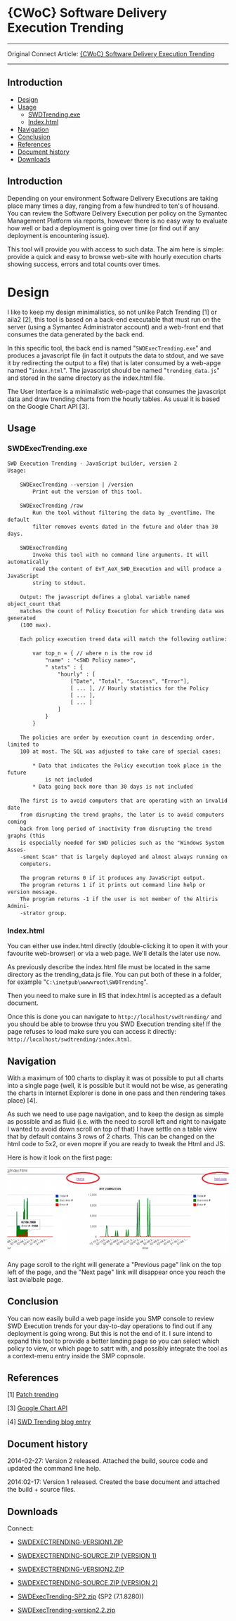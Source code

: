 # {CWoC} Software Delivery Execution Trending

---

Original Connect Article: [{CWoC} Software Delivery Execution Trending](https://www.symantec.com/connect/downloads/cwoc-software-delivery-execution-trending)

---

## Introduction
- [Design](#Design)
- [Usage](#Usage)
  - [SWDTrending.exe](#SWDTrending.exe)
  - [Index.html](#Index.html)
- [Navigation](#Navigation)
- [Conclusion](#Conclusion)
- [References](#References)
- [Document history](#Document-history)
- [Downloads](#Downloads)

## Introduction
Depending on your environment Software Delivery Executions are taking place many times a day, ranging from a few hundred to ten's of housand. You can review the Software Delivery Execution per policy on the Symantec Management Platform via reports, however there is no easy way to evaluate how well or bad a deployment is going over time (or find out if any deployment is encountering issue).

This tool will provide you with access to such data. The aim here is simple: provide a quick and easy to browse web-site with hourly execution charts showing  success, errors and total counts over times.

# Design
I like to keep my design minimalistics, so not unlike Patch Trending [1] or aila2 [2], this tool is based on a back-end executable that must run on the server (using a Symantec Administrator account) and a web-front end that consumes the data generated by the back end.

In this specific tool, the back end is named "`SWDExecTrending.exe`" and produces a javascript file (in fact it outputs the data to stdout, and we save it by redirecting the output to a file) that is later consumed by a web-apge named "`index.html`". The javascript should be named "`trending_data.js`" and stored in the same directory as the index.html file.

The User Interface is a minimalistic web-page that consumes the javascript data and draw trending charts from the hourly tables. As usual it is based on the Google Chart API [3].

## Usage
### SWDExecTrending.exe

```
SWD Execution Trending - JavaScript builder, version 2
Usage:

    SWDExecTrending --version | /version
        Print out the version of this tool.

    SWDExecTrending /raw
        Run the tool without filtering the data by _eventTime. The default
        filter removes events dated in the future and older than 30 days.

    SWDExecTrending
        Invoke this tool with no command line arguments. It will automatically
        read the content of EvT_AeX_SWD_Execution and will produce a JavaScript
        string to stdout.

    Output: The javascript defines a global variable named object_count that
    matches the count of Policy Execution for which trending data was generated
    (100 max).

    Each policy execution trend data will match the following outline:

        var top_n = { // where n is the row id
            "name" : "<SWD Policy name>",
            " stats" : {
                "hourly" : [
                    ["Date", "Total", "Success", "Error"],
                    [ ... ], // Hourly statistics for the Policy
                    [ ... ],
                    [ ... ]
                ]
            }
        }

    The policies are order by execution count in descending order, limited to
    100 at most. The SQL was adjusted to take care of special cases:

        * Data that indicates the Policy execution took place in the future
            is not included
        * Data going back more than 30 days is not included

    The first is to avoid computers that are operating with an invalid date
    from disrupting the trend graphs, the later is to avoid computers coming
    back from long period of inactivity from disrupting the trend graphs (this
    is especially needed for SWD policies such as the "Windows System Asses-
    -sment Scan" that is largely deployed and almost always running on
    computers.

    The program returns 0 if it produces any JavaScript output.
    The program returns 1 if it prints out command line help or version message.
    The program returns -1 if the user is not member of the Altiris Admini-
    -strator group.
```

### Index.html
You can either use index.html directly (double-clicking it to open it with your favourite web-browser) or via a web page. We'll details the later use now.

As previously describe the index.html file must be located in the same directory as the trending_data.js file. You can put both of these in a folder, for example "`C:\inetpub\wwwwroot\SWDTrending`".

Then you need to make sure in IIS that index.html is accepted as a default document.

Once this is done you can navigate to `http://localhost/swdtrending/` and you should be able to browse thru you SWD Execution trending site! If the page refuses to load make sure you can access it directly: `http://localhost/swdtrending/index.html`.

## Navigation
With a maximum of 100 charts to display it was ot possible to put all charts into a single page (well, it is possible but it would not be wise, as generating the charts in Internet Explorer is done in one pass and then rendering takes place) [4].

As such we need to use page navigation, and to keep the design as simple as possible and as fluid (i.e. with the need to scroll left and right to navigate I wanted to avoid down scroll on top of that) I have settle on a table view that by default contains 3 rows of 2 charts. This can be changed on the html code to 5x2, or even mopre if you are ready to tweak the Html and JS.

Here is how it look on the first page:

![](/docs/images/SWDTrending-sampleIII.png)

Any page scroll to the right will generate a "Previous page" link on the top left of the page, and the "Next page" link will disappear once you reach the last avialbale page.

## Conclusion
You can now easily build a web page inside you SMP console to review SWD Execution trends for your day-to-day operations to find out if any deployment is going wrong. But this is not the end of it. I sure intend to expand this tool to provide a better landing page so you can select which policy to view, or which page to satrt with, and possibly integrate the tool as a context-menu entry inside the SMP copnsole.

## References
[1] [Patch trending](https://www-secure.symantec.com/connect/articles/adding-patch-trending-your-symantec-management-platform-step-step-guide)

[3] [Google Chart API](https://developers.google.com/chart/)

[4] [SWD Trending blog entry](https://www-secure.symantec.com/connect/blogs/cwoc-swd-trending-util-progress-report)

## Document history
2014-02-27: Version 2 released. Attached the build, source code and updated the command line help.

2014:02-17: Version 1 released. Created the base document and attached the build + source files.

## Downloads

Connect: 
- [SWDEXECTRENDING-VERSION1.ZIP](https://www.symantec.com/connect/sites/default/files/SWDExecTrending-version1.zip)
- [SWDEXECTRENDING-SOURCE.ZIP (VERSION 1)](https://www.symantec.com/connect/sites/default/files/SWDExecTrending-Source.zip)
- [SWDEXECTRENDING-VERSION2.ZIP](https://www.symantec.com/connect/sites/default/files/SWDExecTrending-version2.zip)
- [SWDEXECTRENDING-SOURCE.ZIP (VERSION 2)](https://www.symantec.com/connect/sites/default/files/SWDExecTrending-version2-source.zip)

- [SWDExecTrending-SP2.zip](https://www.symantec.com/connect/sites/default/files/SWDExecTrending-SP2.zip) (SP2 (7.1.8280))

- [SWDExecTrending-version2.2.zip](https://www.symantec.com/connect/sites/default/files/SWDExecTrending-version2.2.zip)